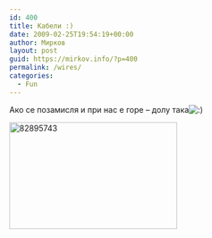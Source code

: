 ```yaml
---
id: 400
title: Кабели :)
date: 2009-02-25T19:54:19+00:00
author: Мирков
layout: post
guid: https://mirkov.info/?p=400
permalink: /wires/
categories:
  - Fun
---
```

Ако се позамисля и при нас е горе &#8211; долу така<img src='https://mirkov.info/wp-includes/images/blank.gif' alt=':)' class='wp-smiley smiley-2' /> 

[<img class="aligncenter size-medium wp-image-403" title="82895743" src="https://mirkov.info/wp-content/uploads/2009/02/82895743-300x191.jpg" alt="82895743" width="300" height="191" srcset="https://mirkov.info/wp-content/uploads/2009/02/82895743-300x191.jpg 300w, https://mirkov.info/wp-content/uploads/2009/02/82895743.jpg 800w" sizes="(max-width: 300px) 100vw, 300px" />](https://mirkov.info/wp-content/uploads/2009/02/82895743.jpg)